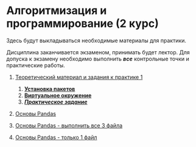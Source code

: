 # Алгоритмизация и  программирование (2 курс)

 Здесь будут выкладываться необходимые материалы для практики.

Дисциплина заканчивается экзаменом, принимать будет лектор. Для допуска к экзамену необходимо выполнить ***все*** контрольные точки и практические работы.

1. [Теоретический  материал и задания к практике 1](./практика_1/)
   1. [**Установка пакетов**](./практика_1/README.md)
   2. [**Виртуальное окружение**](./практика_1/pyenv.md)
   3. [***Практическое задание***](./практика_1/practice.md)

2. [Основы Pandas](./практика_2/)
3. [Основы Pandas - выполнить все 3 файла](./практика_3/)
4. [Основы Pandas - только 1 файл](./практика_4/)